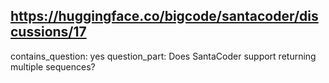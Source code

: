 ## https://huggingface.co/bigcode/santacoder/discussions/17

contains_question: yes
question_part: Does SantaCoder support returning multiple sequences?